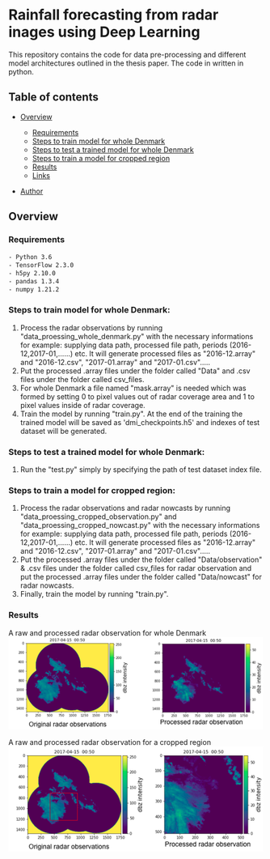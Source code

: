 # Rainfall forecasting from radar inages using Deep Learning

This repository contains the code for data pre-processing and different model architectures outlined in the thesis paper. The code in written in python.

## Table of contents

- [Overview](#overview)
  - [Requirements](#requirements)
  - [Steps to train model for whole Denmark](#steps-to-train-model-for-whole-denmark)
  - [Steps to test a trained model for whole Denmark](#steps-to-test-a-trained-model-for-whole-denmark)
  - [Steps to train a model for cropped region](#Steps-to-train-a-model-for-cropped-region)
  - [Results](#results)
  - [Links](#links)

- [Author](#author)

## Overview

### Requirements

    - Python 3.6
    - TensorFlow 2.3.0
    - h5py 2.10.0
    - pandas 1.3.4
    - numpy 1.21.2

### Steps to train model for whole Denmark:

1. Process the radar observations by running "data_proessing_whole_denmark.py" with the necessary informations for example: supplying data path, processed file path, periods (2016-12,2017-01,......) etc. It will generate processed files as "2016-12.array" and "2016-12.csv", "2017-01.array" and "2017-01.csv".....
2. Put the processed .array files under the folder called "Data" and .csv files under the folder called csv_files.
3. For whole Denmark a file named "mask.array" is needed which was formed by setting 0 to pixel values out of radar coverage area and 1 to pixel values inside of radar coverage.
4. Train the model by running "train.py". At the end of the training the trained model will be saved as 'dmi_checkpoints.h5' and indexes of test dataset will be generated.

### Steps to test a trained model for whole Denmark:

1. Run the "test.py" simply by specifying the path of test dataset index file.

### Steps to train a model for cropped region:

1. Process the radar observations and radar nowcasts by running "data_proessing_cropped_observation.py" and "data_proessing_cropped_nowcast.py" with the necessary informations for example: supplying data path, processed file path, periods (2016-12,2017-01,......) etc. It will generate processed files as "2016-12.array" and "2016-12.csv", "2017-01.array" and "2017-01.csv".....
2. Put the processed .array files under the folder called "Data/observation" & .csv files under the folder called csv_files for radar observation and put the processed .array files under the folder called "Data/nowcast" for radar nowcasts.
3. Finally, train the model by running "train.py".

### Results
A raw and processed radar observation for whole Denmark
![](./images/whole_denmark_processed.png)

A raw and processed radar observation for a cropped region
![](./images/cropped_region_processed.png)

